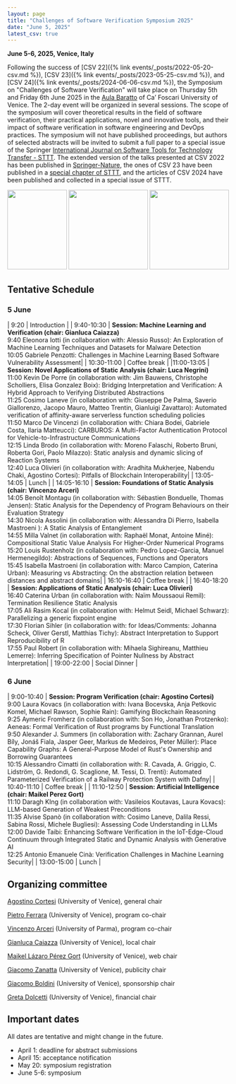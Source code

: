 ```yaml
---
layout: page
title: "Challenges of Software Verification Symposium 2025"
date: "June 5, 2025"
latest_csv: true
---
```


**June 5-6, 2025, Venice, Italy**


Following the success of [CSV 22]({% link events/_posts/2022-05-20-csv.md %}), [CSV 23]({% link events/_posts/2023-05-25-csv.md %}), and [CSV 24]({% link events/_posts/2024-06-06-csv.md %}), the Symposium on "Challenges of Software Verification" will take place on Thursday 5th and Friday 6th June 2025 in the [Aula Baratto](https://www.unive.it/pag/30119/) of Ca’ Foscari University of Venice. The 2-day event will be organized in several sessions. The scope of the symposium will cover theoretical results in the field of software verification, their practical applications, novel and innovative tools, and their impact of software verification in software engineering and DevOps practices. The symposium will not have published proceedings, but authors of selected abstracts will be invited to submit a full paper to a special issue of the Springer [International Journal on Software Tools for Technology Transfer - STTT](https://www.springer.com/journal/10009). The extended version of the talks presented at CSV 2022 has been published in [Springer-Nature](https://link.springer.com/book/10.1007/978-981-19-9601-6), the ones of CSV 23 have been published in a [special chapter of STTT](https://link.springer.com/journal/10009/volumes-and-issues/26-4), and the articles of CSV 2024 have been published and collected in a special issue of STTT.

<div class="div-img-table">
  <div class="div-img-table-row">
    <img src="{{ site.baseurl }}/images/csv24-1.jpg" height="180" width="135"/>
    <img class="div-img-table-col" src="{{ site.baseurl }}/images/csv24-2.jpg" height="180"/>
    <img class="div-img-table-col" src="{{ site.baseurl }}/images/csv24-3.jpeg" height="180"/>
  </div>
</div>

## Tentative Schedule

### 5 June


| 9:20 | Introduction |
| 9:40-10:30 | **Session: Machine Learning and Verification (chair: Gianluca Caiazza)** <br> 9:40 Eleonora Iotti (in collaboration with:  Alessio Russo):  An Exploration of Machine Learning Techniques and Datasets for Malware Detection<br>10:05 Gabriele Penzotti:  Challenges in Machine Learning Based Software Vulnerability Assessment|
| 10:30-11:00 | Coffee break |
|11:00-13:05 | **Session: Novel Applications of Static Analysis (chair: Luca Negrini)**<br>11:00 Kevin De Porre (in collaboration with:  Jim Bauwens, Christophe Scholliers, Elisa Gonzalez Boix):  Bridging Interpretation and Verification: A Hybrid Approach to Verifying Distributed Abstractions<br>11:25 Cosimo Laneve (in collaboration with:  Giuseppe De Palma, Saverio Giallorenzo, Jacopo Mauro, Matteo Trentin, Gianluigi Zavattaro):  Automated verification of affinity-aware serverless function scheduling policies<br> 11:50 Marco De Vincenzi (in collaboration with:  Chiara Bodei, Gabriele Costa, Ilaria Matteucci):  CARBUROS: A Multi-Factor Authentication Protocol for Vehicle-to-Infrastructure Communications<br>12:15 Linda Brodo (in collaboration with: Moreno Falaschi, Roberto Bruni, Roberta Gori, Paolo Milazzo):  Static analysis and dynamic slicing of Reaction Systems<br> 12:40 Luca Olivieri (in collaboration with:  Aradhita Mukherjee, Nabendu Chaki, Agostino Cortesi):   Pitfalls of Blockchain Interoperability|
| 13:05-14:05 | Lunch |
| 14:05-16:10 | **Session: Foundations of Static Analysis (chair: Vincenzo Arceri)**<br>14:05 Benoît Montagu (in collaboration with:  Sébastien Bonduelle, Thomas Jensen):  Static Analysis for the Dependency of Program Behaviours on their Evaluation Strategy<br>14:30 Nicola Assolini (in collaboration with:   Alessandra Di Pierro, Isabella Mastroeni ):  A Static Analysis of Entanglement<br>14:55 Milla Valnet (in collaboration with:  Raphaël Monat, Antoine Miné):  Compositional Static Value Analysis For Higher-Order Numerical Programs<br>15:20 Louis Rustenholz (in collaboration with:  Pedro Lopez-Garcia, Manuel Hermenegildo):  Abstractions of Sequences, Functions and Operators<br>15:45 Isabella Mastroeni (in collaboration with:  Marco Campion, Caterina Urban):  Measuring vs Abstracting: On the abstraction relation between distances and abstract domains|
| 16:10-16:40 | Coffee break |
| 16:40-18:20 | **Session: Applications of Static Analysis (chair: Luca Olivieri)**<br>16:40 Caterina Urban (in collaboration with:  Naïm Moussaoui Remil):  Termination Resilience Static Analysis<br>17:05 Ali Rasim Kocal (in collaboration with:  Helmut Seidl, Michael Schwarz):  Parallelizing a generic fixpoint engine<br>17:30 Florian Sihler (in collaboration with:  for Ideas/Comments: Johanna Scheck, Oliver Gerstl, Matthias Tichy):  Abstract Interpretation to Support Reproducibility of R<br>17:55 Paul Robert (in collaboration with:  Mihaela Sighireanu, Matthieu Lemerre):  Inferring Specification of Pointer Nullness by Abstract Interpretation|
| 19:00-22:00 | Social Dinner |


### 6 June

| 9:00-10:40 | **Session: Program Verification (chair: Agostino Cortesi)**<br>9:00 Laura Kovacs (in collaboration with:  Ivana Bocevska, Anja Petkovic Komel, Michael Rawson, Sophie Rain):  Gamifying Blockchain Reasoning<br>9:25 Aymeric Fromherz (in collaboration with:  Son Ho, Jonathan Protzenko):  Aeneas: Formal Verification of Rust programs by Functional Translation<br>9:50 Alexander J. Summers (in collaboration with:  Zachary Grannan, Aurel Bíly, Jonáš Fiala, Jasper Geer, Markus de Medeiros, Peter Müller):  Place Capability Graphs: A General-Purpose Model of Rust's Ownership and Borrowing Guarantees<br>10:15 Alessandro Cimatti (in collaboration with:  R. Cavada, A. Griggio, C. Lidström, G. Redondi, G. Scaglione, M. Tessi, D. Trenti):  Automated Parameterized Verification of a Railway Protection System with Dafny|
| 10:40-11:10 | Coffee break |
| 11:10-12:50 | **Session: Artificial Intelligence (chair: Maikel Perez Gort)**<br>11:10 Daragh KIng (in collaboration with:  Vasileios Koutavas, Laura Kovacs):  LLM-based Generation of Weakest Preconditions<br>11:35 Alvise Spanò (in collaboration with:  Cosimo Laneve, Dalila Ressi, Sabina Rossi, Michele Bugliesi):  Assessing Code Understanding in LLMs<br>12:00 Davide Taibi:  Enhancing Software Verification in the IoT-Edge-Cloud Continuum through Integrated Static and Dynamic Analysis with Generative AI<br>12:25 Antonio Emanuele Cinà:  Verification Challenges in Machine Learning Security|
| 13:00-15:00 | Lunch |

## Organizing committee

[Agostino Cortesi](https://unive.it/data/persone/5591776) (University of Venice), general chair

[Pietro Ferrara](https://pietroferrara.github.io/) (University of Venice), program co-chair

[Vincenzo Arceri](https://vincenzoarceri.github.io/) (University of Parma), program co-chair

[Gianluca Caiazza](https://www.unive.it/data/persone/15776518) (University of Venice), local chair

[Maikel Lázaro Pérez Gort](https://www.unive.it/data/persone/19565731) (University of Venice), web chair

[Giacomo Zanatta](https://www.unive.it/data/people/27630859) (University of Venice), publicity chair

[Giacomo Boldini](https://www.unive.it/data/persone/27667848) (University of Venice), sponsorship chair

[Greta Dolcetti](https://www.unive.it/data/persone/27667850) (University of Venice), financial chair

## Important dates

All dates are tentative and might change in the future.

- April 1: deadline for abstract submissions
- April 15: acceptance notification
- May 20: symposium registration
- June 5-6: symposium
